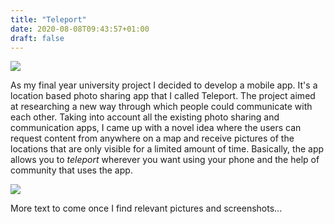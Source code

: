 ```yaml
---
title: "Teleport"
date: 2020-08-08T09:43:57+01:00
draft: false
---
```

<img src="../../img/teleport.png">

As my final year university project I decided to develop a mobile app. It's a location based photo sharing app that I called Teleport. The project aimed at researching a new way through which people could communicate with each other. Taking into account all the existing photo sharing and communication apps, I came up with a novel idea where the users can request content from anywhere on a map and receive pictures of the locations that are only visible for a limited amount of time. Basically, the app allows you to <span style='font-style: italic'>teleport</span> wherever you want using your phone and the help of community that uses the app.

<img src="../../img/teleport_design.png">

More text to come once I find relevant pictures and screenshots...
